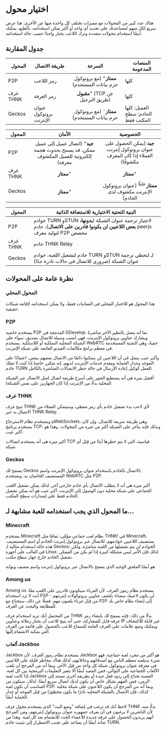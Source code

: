 # اختيار محول

هناك عدد كبير من المحولات مع مميزات تختلف كل واحدة منها عن الأخرى. هنا عرض سريع لكل منهم لمساعدتك على تحديد أي واحد أو أكثر يمكن استخدامه. بالطبع، يمكنك أيضًا استخدام محولات متعددة وترك اللاعب يختار واحدًا حسب حالة استخدامه.

## جدول المقارنة

| المحول   | طريقة الاتصال           |                         السرعة                          | المنصات المدعومة                               |
| -------- | ----------------------- |:-------------------------------------------------------:| ---------------------------------------------- |
| P2P      | رمز اللاعب              | **ممتاز**<sup>+</sup> (مع بروتوكول حزم بيانات المستخدم) | كلها                                           |
| غرف THNK | رمز الغرفة              |       **مقبول**<sup>+</sup> (TCP عن طريق الترحيل)       | كلها                                           |
| Geckos   | عنوان بروتوكول الإنترنت | **ممتاز**<sup>-</sup> (مع بروتوكول حزم بيانات المستخدم) | العميل: كلها <br/>الخادم: سطح المكتب فقط |

| المحول   |                                              الأمان                                               |                                    الخصوصية                                    |
| -------- |:-------------------------------------------------------------------------------------------------:|:------------------------------------------------------------------------------:|
| P2P      | **جيد**<sup>+</sup> (اتصال عميل إلى عميل ممكن، قد يسمح بحدوث هجمة إلكترونية للعميل المكشوف معرفه) | **جيد** (يمكن الحصول على عنوان بروتوكول إنترنت العملاء إذا كان المعرف مكشوفًا) |
| غرف THNK |                                       **ممتاز**<sup>+</sup>                                       |                             **ممتاز**<sup>+</sup>                              |
| Geckos   |                                       **ممتاز**<sup>+</sup>                                       |     **ممتاز**<sup> قليلًا</sup> (عنوان بروتوكول الإنترنت مكشوف لدى الخادم)     |

| المحول   | البنية التحتية الاختيارية للاستضافة الذاتية                                                                                           |
| -------- | ------------------------------------------------------------------------------------------------------------------------------------- |
| P2P      | خوادم TURN وSTUN لاجتياز ترجمة عنوان الشبكة (**بدونها، بعض اللاعبين لن يكونوا قادرين على الاتصال**)، خادم peerjs لتوليد معرف P2P مخصص |
| غرف THNK | خادم THNK Relay                                                                                                                       |
| Geckos   | خادم لتشغيل اللعبة، خوادم TURN وSTUN لـ لتخطي ترجمة عنوان الشبكة (ضروري للاتصال في حالات نادرة جدًا)                                  |

## نظرة عامة على المحولات

### المحول المحلي

هذا المحول هو للاختبار المحلي في المعاينات فقط، ولا يمكن استخدامه لإقامة شبكات حقيقية.

### P2P

يستخدم خاصية P2P المدمجة في GDevelop. بما أنه يتصل بالنظير الآخر مباشرةً ويشارك عناوين بروتوكول الإنترنت، فهي أنسب وسيلة للاتصال بصديق، سواء على الشبكة المحلية السلكية أو اللاسلكية. يستخدم WebRTC خفيةً، وهي التقنية المستخدمة في معظم برامج مكالمات الفيديو القائمة على شبكة الإنترنت.

وأكبر عيب يتمثل في أن اللاعبين لن يتمكنوا دائمًا من الاتصال بعضهم ببعض، اعتمادًا على الموجه وجدار الحماية ومقدم خدمات الإنترنت لديهم. إنه متكرر خاصةً إذا كنت لا تملك خادم TURN للعمل كوكيل إعادة الإرسال في حالة حظر الاتصالات المباشرة بالكامل.

أفضل ميزة هي أنه يستطيع العثور على أسرع طريقة اتصال (مثل الاتصال عبر الشبكة المحلية بدلًا من الإنترنت إذا كان الجهازين على نفس الشبكة).

### غرف THNK

تتيح غرف THNK لأي لاعب بدء تشغيل خادم بأي رمز معطى، وسيتمكن العملاء من الاتصال به عبر THNK Relay.

ويستخدم نظام الاسترجاع µWebSockets، وهي طريقة سريعة للاتصال، وإن كان يستخدم برنامج TCP، وبذلك فإنه يتأخر على الشبكة أكثر من غيره من المحولات. وهذا هو أكبر عيب.

أكبر ميزة هي أنه يستخدم اتصالات TCP قياسية، التي لا يتم حظرها أبدًا من قِبَل أي شبكة.

### Geckos

يسمح لك Geckos بالاتصال بالخادم باستخدام عنوان بروتوكول الإنترنت واسم المستضيف الخاصان به. ويستخدم WebRTC مثل P2P.

أكبر ميزة هي أنه لا يتطلب الاتصال بأي خادم خارجي آخر، لذلك يمكن تشغيل اللعب الجماعي على شبكة محلية دون الوصول إلى الإنترنت. أكبر عيب هو أنه يمكن تشغيل الخادم فقط على إصدارات سطح المكتب.

## ما المحول الذي يجب استخدامه للعبة مشابهة لـ...

### Minecraft

يستخدم Minecraft نظام لعب جماعي مؤَمَّن، تمامًا مثل THNK! في Minecraft، يستضيف اللاعبين خوادمهم، للاتصال عبر بروتوكول إنترنت الخادم أو اسم المستضيف. هذه حالة استخدام مثالية لـ Geckos: الخوادم لن يتم تشغيلها من اللعبة مباشرًة، ولكن في الغالب على أجهزة Linux. لذلك فإن الأمر ليس مشكلة كبيرة إذا لم يكن من الممكن تشغيل الخادم خارج جهاز سطح مكتب.

هو أيضًا الملحق الوحيد الذي يسمح بالاتصال عبر بروتوكول إنترنت واسم مضيف وبوابة.

### Among us

Among us يستخدم نظام رموز الغرف. لأن الغرباء سيكونون قادرين على اللعب معًا، أنت لا ترد استخدام P2P - لن يكون لاعبيك سعداء بكشف عناوين بروتوكولات إنترنتهم من قِبَل غرباء يلعبون مهم. فضلًا عن ذلك، ستحتاج مع P2P إلى إنشاء نظام خاص بك للمطابقة والبحث عن الغرف.

من المحتمل أنك تريد استخدام غرف THNK بدلًا من ذلك: فإنه يسمح لك بإنشاء رمز غرفة قابل للمشاركة، حتى أنه يتيح للاعب أن يختار زملائه وعناوين IP غير قابلة للاكتشاف ويمكنك وضع علامات على الغرف العامة للسماح للاعب بالحصول على قائمة من الغرف التي يمكنه الانضمام إليها.

### ألعاب Jackbox

Jackbox يستخدم نظام رموز الغرف. لأن Jackbox هو أكثر من مجرد لعبة جماعية، فهو شيء سيلعبه معظم الناس مع أصدقائهم وعائلاتهم، لذلك هناك مخاطر قليلة على اللاعبين في معرفة عنوان بروتوكول شبكة كل واحد من قِبَل الآخر. وبما أنه من المرجح أن تلعب الألعاب الجماعية على التوالي، فمن المفيد أيضًا ألا تتغير التعليمات البرمجية بين كل لعبة. إذا كانت لعبة Jackbox المعنية تحتاج إلى ردود فعل جيدة أو بطريقة أخرى تستند إلى الزمن، فمن المهم بشكل خاص أن يكون لديك اتصال سريع أيضًا. لذلك، سيكون من المناسب أن تكون لعبة P2P. وبما أنه من المرجح أن يكون اللاعبون على شبكة محلية كذلك، فإن الاتصال بالشبكة المحلية نادرًا ما يكون محظورًا من قِبَل الموجه أو جدار الحماية أيضًا.

لاحظ أنك قد ترغب في إضافة "وضع البث" الذي يستخدم محول غرف THNK بدلًا منه، لأن الناشرين لا يرغبون في أن يعرف جمهوره عنوان بروتوكول إنترنتهم، ومن المرجح أنهم يريدون الحصول على غرفة جديدة للأعضاء الجدد للانضمام بعد كل لعبة. وهذا من شأنه أيضًا أن يساعد على تجنب الاضطرار إلى تثبيت خادم TURN.
